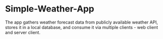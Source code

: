 # Simple-Weather-App
The app gathers weather forecast data from publicly available weather API, stores it in a local database, and consume it via multiple clients - web client and server client.
